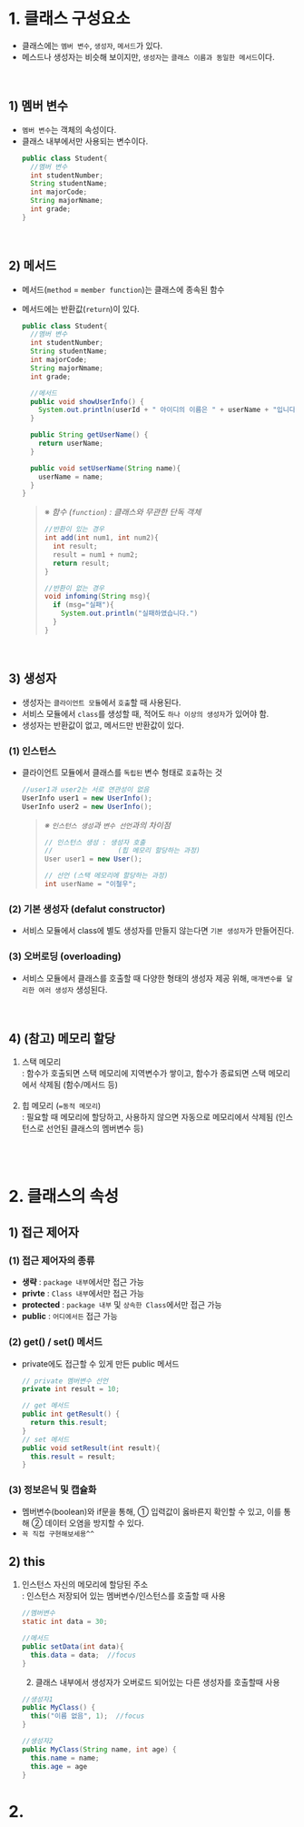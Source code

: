 # 1. 클래스 구성요소
- 클래스에는 `멤버 변수`, `생성자`, `메서드`가 있다.
- 메스드나 생성자는 비슷해 보이지만, `생성자`는 `클래스 이름과 동일한 메서드`이다.


<br>

## 1) 멤버 변수
- `멤버 변수`는 객체의 속성이다.
- 클래스 내부에서만 사용되는 변수이다.
    ```java
    public class Student{
      //멤버 변수
      int studentNumber;
      String studentName;
      int majorCode;
      String majorNmame;
      int grade;
    }
    ```

<br>

## 2) 메서드 
- 메서드(`method` = `member function`)는 클래스에 종속된 함수
- 메서드에는 반환값(`return`)이 있다.
    ```java
    public class Student{
      //멤버 변수
      int studentNumber;
      String studentName;
      int majorCode;
      String majorNmame;
      int grade;

      //메서드
      public void showUserInfo() {
        System.out.println(userId + " 아이디의 이름은 " + userName + "입니다.");
      }

      public String getUserName() {
        return userName;
      }

      public void setUserName(String name){
        userName = name;
      }
    }
    ```

    > ※ _함수 (`function`) : 클래스와 무관한 단독 객체_
    >    ```java
    >    //반환이 있는 경우
    >    int add(int num1, int num2){
    >      int result;
    >      result = num1 + num2;
    >      return result;
    >    }
    >
    >    //반환이 없는 경우
    >    void infoming(String msg){
    >      if (msg="실패"){
    >        System.out.println("실패하였습니다.")
    >      }
    >    }
    >    ```

<br>

## 3) 생성자 

- 생성자는 `클라이언트 모듈`에서 `호출`할 때 사용된다.
- 서비스 모듈에서 `class`를 생성할 때, 적어도 `하나 이상의 생성자`가 있어야 함.
- 생성자는 반환값이 없고, 메서드만 반환값이 있다.

### (1) 인스턴스
-  클라이언트 모듈에서 클래스를 `독립된` 변수 형태로 `호출`하는 것
    ```java
    //user1과 user2는 서로 연관성이 없음
    UserInfo user1 = new UserInfo();
    UserInfo user2 = new UserInfo();
    ```
    > _※ `인스턴스 생성`과 `변수 선언`과의 차이점_
    >
    > ```java
    >// 인스턴스 생성 : 생성자 호출 
    >//                (힙 메모리 할당하는 과정)
    >User user1 = new User();
    >
    >// 선언 (스택 메모리에 할당하는 과정)
    >int userName = "이철우";
    >```

### (2) 기본 생성자 (defalut constructor)
- 서비스 모듈에서 class에 별도 생성자를 만들지 않는다면 `기본 생성자`가 만들어진다.

### (3) 오버로딩 (overloading)
- 서비스 모듈에서 클래스를 호출할 때 다양한 형태의 생성자 제공 위해, `매개변수를 달리한 여러 생성자` 생성된다. 

<br>

## 4) (참고) 메모리 할당
1.  스택 메모리<br> : 함수가 호출되면 스택 메모리에 지역변수가 쌓이고, 함수가 종료되면 스택 메모리에서 삭제됨 (함수/메서드 등) <br><br>
2.  힙 메모리 (`=동적 메모리`)<br> : 필요할 때 메모리에 할당하고, 사용하지 않으면 자동으로 메모리에서 삭제됨 (인스턴스로 선언된 클래스의 멤버변수 등)
<br>
<br>

# 2. 클래스의 속성
## 1) 접근 제어자
### (1) 접근 제어자의 종류
  - __생략__ : `package 내부`에서만 접근 가능
  - __privte__ : `Class 내부`에서만 접근 가능
  - __protected__ : `package 내부` 및 `상속한 Class`에서만 접근 가능
  - __public__ : `어디에서든` 접근 가능

### (2) get() / set() 메서드
  - private에도 접근할 수 있게 만든 public 메서드
    ```java
    // private 멤버변수 선언
    private int result = 10;

    // get 메서드
    public int getResult() {
      return this.result;
    }
    // set 메서드
    public void setResult(int result){
      this.result = result;
    } 
    ```

### (3) 정보은닉 및 캡슐화
  - 멤버변수(boolean)와 if문을 통해, ① 입력값이 옳바른지 확인할 수 있고, 이를 통해 ② 데이터 오염을 방지할 수 있다.
  - `꼭 직접 구현해보세용^^`

## 2) this
  1.  인스턴스 자신의 메모리에 할당된 주소<br> : 인스턴스 저장되어 있는 멤버변수/인스턴스를 호출할 때 사용

      ```java
      //멤버변수
      static int data = 30;

      //메서드
      public setData(int data){
        this.data = data;  //focus
      }
      ```

      2. 클래스 내부에서 생성자가 오버로드 되어있는 다른 생성자를 호출할때 사용
      ```java
      //생성자1
      public MyClass() {
        this("이름 없음", 1);  //focus
      }

      //생성자2
      public MyClass(String name, int age) {
        this.name = name;
        this.age = age
      }
      ```
# 2.